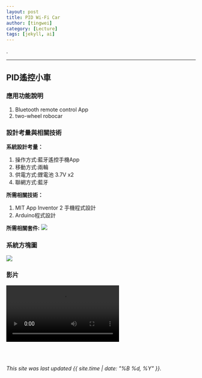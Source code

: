 ```yaml
---
layout: post
title: PID Wi-Fi Car
author: [tingwei]
category: [Lecture]
tags: [jekyll, ai]
---
```


.

---
## PID遙控小車


### 應用功能說明
1. Bluetooth remote control App 
2. two-wheel robocar

### 設計考量與相關技術
**系統設計考量：**<br>
1. 操作方式:藍牙遙控手機App
2. 移動方式:兩輪 
3. 供電方式:鋰電池 3.7V x2
4. 聯網方式:藍牙

**所需相關技術：**
1. MIT App Inventor 2 手機程式設計 
2. Arduino程式設計

**所需相關套件:**
![](https://image.ruten.com.tw/g2/8/d4/16/21440347657238_872.jpg)

### 系統方塊圖
![](https://github.com/rkuo2000/MCU-course/blob/main/images/FutureHome_kitchen_robot.png?raw=true)

### 影片
![](https://github.com/tingwei1103/MCU-project/blob/main/images/wifi%20car%20video.mp4?raw=true)

<br>
<br>

*This site was last updated {{ site.time | date: "%B %d, %Y" }}.*

